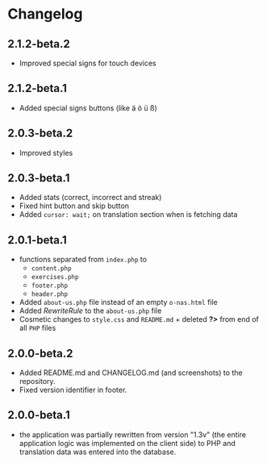 # Changelog

## 2.1.2-beta.2

- Improved special signs for touch devices

## 2.1.2-beta.1

- Added special signs buttons (like ä ö ü ß)

## 2.0.3-beta.2

- Improved styles

## 2.0.3-beta.1

- Added stats (correct, incorrect and streak)
- Fixed hint button and skip button
- Added `cursor: wait;` on translation section when is fetching data

## 2.0.1-beta.1

- functions separated from `index.php` to 
  - `content.php`
  - `exercises.php`
  - `footer.php`
  - `header.php`
- Added `about-us.php` file instead of an empty `o-nas.html` file
- Added *RewriteRule* to the `about-us.php` file
- Cosmetic changes to `style.css` and `README.md` + deleted **?>** from end of all `PHP` files

## 2.0.0-beta.2

- Added README.md and CHANGELOG.md (and screenshots) to the repository.
- Fixed version identifier in footer.

## 2.0.0-beta.1

- the application was partially rewritten from version "1.3v" (the entire application logic was implemented on the client side) to PHP and translation data was entered into the database.